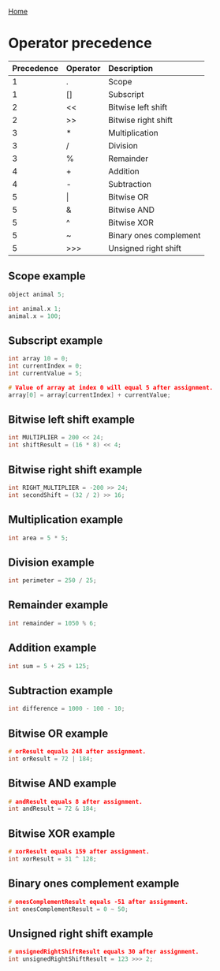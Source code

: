 [Home](https://github.com/puckowski/concert7/blob/master/)

# Operator precedence
  
| Precedence | Operator | Description                 |
|:-----------|:---------|:----------------------------|
|1           |.         |Scope                        |
|1           |[]        |Subscript                    |
|2           |<<        |Bitwise left shift           |
|2           |>>        |Bitwise right shift          |
|3           |*         |Multiplication               |
|3           |/         |Division                     |
|3           |%         |Remainder                    |
|4           |+         |Addition                     |
|4           |-         |Subtraction                  |
|5           |\|        |Bitwise OR                   |
|5           |&         |Bitwise AND                  |
|5           |^         |Bitwise XOR                  |
|5           |~         |Binary ones complement       |
|5           |>>>       |Unsigned right shift         |

## Scope example

```cpp
object animal 5;

int animal.x 1;
animal.x = 100;
```

## Subscript example

```cpp
int array 10 = 0;
int currentIndex = 0;
int currentValue = 5;

# Value of array at index 0 will equal 5 after assignment.
array[0] = array[currentIndex] + currentValue;
```

## Bitwise left shift example

```cpp
int MULTIPLIER = 200 << 24;
int shiftResult = (16 * 8) << 4;
```

## Bitwise right shift example

```cpp
int RIGHT_MULTIPLIER = -200 >> 24;
int secondShift = (32 / 2) >> 16;
```

## Multiplication example

```cpp
int area = 5 * 5;
```

## Division example

```cpp
int perimeter = 250 / 25;
```

## Remainder example

```cpp
int remainder = 1050 % 6;
```

## Addition example

```cpp
int sum = 5 + 25 + 125;
```

## Subtraction example

```cpp
int difference = 1000 - 100 - 10;
```

## Bitwise OR example

```cpp
# orResult equals 248 after assignment.
int orResult = 72 | 184;
```

## Bitwise AND example

```cpp
# andResult equals 8 after assignment.
int andResult = 72 & 184;
```

## Bitwise XOR example

```cpp
# xorResult equals 159 after assignment.
int xorResult = 31 ^ 128;
```

## Binary ones complement example

```cpp
# onesComplementResult equals -51 after assignment.
int onesComplementResult = 0 ~ 50;
```

## Unsigned right shift example

```cpp
# unsignedRightShiftResult equals 30 after assignment.
int unsignedRightShiftResult = 123 >>> 2;
```

